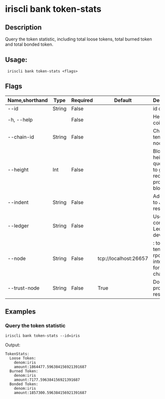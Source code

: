 # iriscli bank token-stats

## Description

Query the token statistic, including total loose tokens, total burned token and total bonded token.

## Usage:

```
 iriscli bank token-stats <flags>
```

## Flags

| Name,shorthand | Type   | Required | Default               | Description                                                  |
| -------------- | ------ | -------- | --------------------- | ------------------------------------------------------------ |
| --id           |  String| False    |                       | id of asset                                                  |
| -h, --help     |        | False    |                       | Help for coin-type                                           |
| --chain-id     | String | False    |                       | Chain ID of tendermint node                                  |
| --height       | Int    | False    |                       | Block height to query, omit to get most recent provable block |
| --indent       | String | False    |                       | Add indent to JSON response                                  |
| --ledger       | String | False    |                       | Use a connected Ledger device                                |
| --node         | String | False    | tcp://localhost:26657 | <host>:<port> to tendermint rpc interface for this chain     |
| --trust-node   | String | False    | True                  | Don't verify proofs for responses                            |



## Examples

### Query the token statistic

```
iriscli bank token-stats --id=iris
```

Output:
```
TokenStats:
  Loose Token:  
    denom:iris
    amount:1864477.596384156921391687
  Burned Token:
    denom:iris
    amount:7177.596384156921391687
  Bonded Token:  
    denom:iris
    amount:1857300.596384156921391687
```

​    



​           
